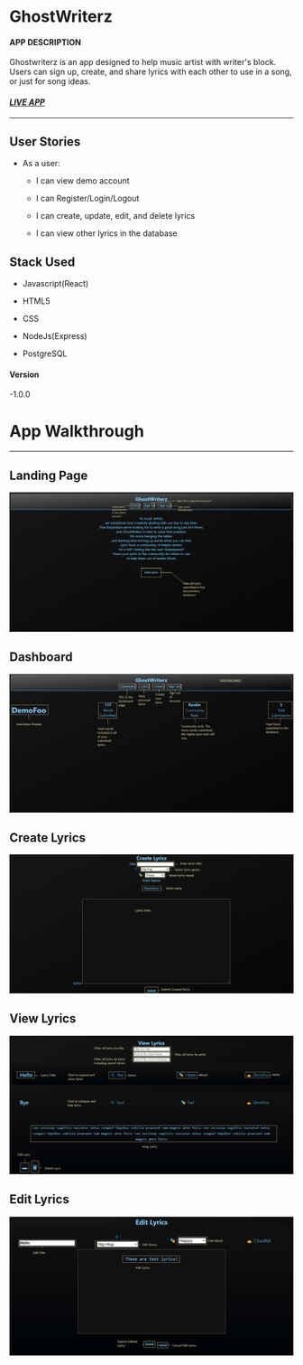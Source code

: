 # GhostWriterz

#### APP DESCRIPTION

Ghostwriterz is an app designed to help music artist with writer's block. Users can sign up, create, and share lyrics with each other to use in a song, or just for song ideas.

#### *[LIVE APP](https://ghostwriterz-app.vercel.app/)*

----------------------------------------------------------------------

## User Stories

* As a user:

    * I can view demo account

    * I can Register/Login/Logout

    * I can create, update, edit, and delete lyrics

    * I can view other lyrics in the database



## Stack Used

* Javascript(React)

* HTML5

* CSS

* NodeJs(Express)

* PostgreSQL

#### Version

-1.0.0

# App Walkthrough
----------------------

## Landing Page

![Ghostwriterz Landing Page](/images/Ghostwriterz_Help01.png)

## Dashboard

![Ghostwriterz Dashboard](/images/Ghostwriterz_Help02.png)


## Create Lyrics

![Ghostwriterz Create Lyrics](/images/Ghostwriterz_Help05.png)

## View Lyrics

![Ghostwriterz View Lyrics](/images/Ghostwriterz_Help03.png)

## Edit Lyrics

![Ghostwriterz Edit Lyrics](/images/Ghostwriterz_Help04.png)
